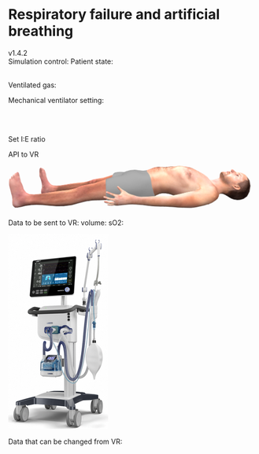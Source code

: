 
# Respiratory failure and artificial breathing 

<div class="w3-row">
<div class="w3-half">
<div class="w3-left w3-small">v1.4.2&nbsp;</div>
Simulation control: <bdl-fmi id="idfmi" mode="continuous" src="modelECMORespiratoryVR_ECMOSimNoRegVentilatorVC4.js" fminame="modelECMORespiratoryVR_ECMOSimNoRegVentilatorVC4" tolerance="0.0000001" starttime="0" fstepsize="0.2" fpslimit="5" guid="{35ce3a9c-e1e3-4664-9848-4222b949f268}" valuereferences="637537985,905970425,905969984,905970853,905970388,905969947,905970816,16777229,16777230,16777583,16777584,16777585,16777223,100663306,16777224,16777225" valuelabels="lungs.volume,Veins.chemicalSolution.bloodGases.sO2,Arteries.chemicalSolution.bloodGases.sO2,Tissue.chemicalSolution.bloodGases.sO2,Veins.chemicalSolution.bloodGases.pH,Arteries.chemicalSolution.bloodGases.pH,Tissue.chemicalSolution.bloodGases.pH,RR,TV,ventilatorSCMV.Iratio,ventilatorSCMV.Eratio,ventilatorSCMV.pause,AirO2,AirN2,AirCO2,AirH2O" inputs="idrate,16777229,1,60,t;idtv,16777230,1,1000000,t;idiratio,16777583,1,1,t;ideratio,16777584,1,1,t;idpause,16777585,1,100,t;ido2,16777223,1,100,t;idco2,16777224,1,100,t;idh2o,16777225,1,100,t;idshunts,16777226,1,100,t;iddeadspace,16777231,1,1000000,t" inputlabels="RR,TV,ventilatorSCMV.Iratio,ventilatorSCMV.Eratio,ventilatorSCMV.pause,AirO2,AirCO2,AirH2O,Shunts,DV"></bdl-fmi>
Patient state: <br/>
<bdl-buttonparams title="Normal" ids="idshunts,iddeadspace" values="2,150" fromid="vrapi" thresholdvalue="0" refindex="5" ></bdl-buttonparams> 
<bdl-buttonparams title="Moderate respiration failure" ids="idshunts,iddeadspace" values="38,400" fromid="vrapi" refindex="5" thresholdvalue="1"></bdl-buttonparams> 
<bdl-buttonparams title="Severe failure" ids="idshunts,iddeadspace" values="58,450" fromid="vrapi" refindex="5" thresholdvalue="2"></bdl-buttonparams><br/>
<bdl-range id="patientstate" title="patient state" min="0" max="3" step="1" default="1" fromid="vrapi" refindex="5"></bdl-range>

Ventilated gas: <!--bdl-buttonparams title="Normal" ids="ido2,idco2,idh2o" values="21,0.03,6"></bdl-buttonparams>
<bdl-buttonparams title="O2 40%" ids="ido2,idco2,idh2o" values="40,0.03,6"></bdl-buttonparams>
<bdl-buttonparams title="O2 60%" ids="ido2,idco2,idh2o" values="60,0.03,6"></bdl-buttonparams-->
<bdl-range id="ido2" title="O2 %" min="5" max="93" default="21" fromid="vrapi" refindex="4"></bdl-range><br/>
<div class="w3-hide">
<bdl-range id="iddeadspace" title="dead space" min="100" max="4500" default="400"></bdl-range>
<bdl-range id="idshunts" title="L-V shunts %" min="5" max="95" default="38"></bdl-range>
<bdl-range id="idco2" title="CO2 %" min="0" max="10" default="0.03" step="0.01"></bdl-range>
<bdl-range id="idh2o" title="H2O %" min="0" max="10" default="6" step="0.1"></bdl-range>
</div>


Mechanical ventilator setting:<br/>
<bdl-range id="idrate" title="Breathing rate (1/min)" min="1" max="120" default="12" step="1" fromid="vrapi" refindex="3"></bdl-range><br/>
<!--bdl-range id="idmuscle" title="Breathing force (%)" min="10" max="400" default="100" step="1" fromid="vrapi" refindex="0"></bdl-range-->
<bdl-range id="idtv" title="Vt - tidal volume (ml)" min="200" max="1000" default="500" step="1" fromid="vrapi" refindex="2"></bdl-range><br/>
<div class="w3-hide">
<bdl-range id="idiratio" min="1" max="4" default="1" step="1"fromid="vrapi" refindex="1"></bdl-range>
<bdl-range id="ideratio" min="1" max="9" default="4" step="1" fromid="vrapi" refindex="0"></bdl-range>
</div>
Set I:E ratio 
<bdl-buttonparams title="1:1" ids="idiratio,ideratio" values="1,1"></bdl-buttonparams>
<bdl-buttonparams title="1:2" ids="idiratio,ideratio" values="1,2"></bdl-buttonparams>
<bdl-buttonparams title="2:1" ids="idiratio,ideratio" values="2,1"></bdl-buttonparams>
<bdl-buttonparams title="3:2" ids="idiratio,ideratio" values="3,2"></bdl-buttonparams></br>
<bdl-range id="idpause" title="pause (%)" min="0" max="70" default="0" step="1" fromid="vrapi" refindex="6"></bdl-range>

<!--bdl-fmi id="idfmi" mode="continuous" src="MinimalRespiration.js" fminame="MinimalRespiration" tolerance="0.000001" starttime="0" fstepsize="0.2" guid="{d0393898-9a87-4ac9-904f-355fd73a976f}" valuereferences="637536225,905969702,905969728,16777228,16777223" valuelabels="lungs.volume,pCO2.partialPressure,pO2.partialPressure,Pmin,RespiratoryRate" inputs="idrate,16777223,1,60,t;idmuscle,16777228,-1000,100,t" inputlabels="RespirationRate,Pmin" fpslimit="5"></bdl-fmi-->


<bdl-chartjs-time width="300" height="150" fromid="idfmi" labels="lungs volume"  refindex="0" refvalues="1"></bdl-chartjs-time>
<bdl-chartjs-time width="300" height="150" fromid="idfmi" labels="sO2 veins,sO2 arteries,sO2 tissues" refindex="1" refvalues="3"></bdl-chartjs-time>


</div>
<div class="w3-half">

API to VR
<bdl-remote-value remoteurl="http://localhost:5000/vrapi" interval="1000" id="vrapi" inputs="volume;sO2"></bdl-remote-value>

![body](body.png)
<div class="w3-hide">
Data to be sent to VR: 
volume:<bdl-range id="volume" title="Lung volume (m3)" min="0.0001" max="0.01" default="0.002" step="0.000001" fromid="idfmi" refindex="0"></bdl-range>
sO2:<bdl-range id="sO2" min="0" max="1" default="0" step="0.01" title="so2"  fromid="idfmi" refindex="2"></bdl-range>
</div>

<div class="w3-row">
<div class="w3-third">

![hamiltonc6](hamiltonc6.png)
</div>
<div class="w3-twothird">

Data that can be changed from VR:<br/>
<bdl-chartjs-time width="300" height="90" fromid="idfmi" labels="RR" initialdata="0" refindex="7" refvalues="1"></bdl-chartjs-time>
<bdl-chartjs-time width="300" height="90" fromid="idfmi" labels="Vt (mandatory tidal volume)" initialdata="" refindex="8" refvalues="1"></bdl-chartjs-time>
<bdl-chartjs-time width="300" height="90" fromid="idfmi" labels="I,E ratio" initialdata="" refindex="9" refvalues="2"></bdl-chartjs-time>
<bdl-chartjs-time width="300" height="90" fromid="idfmi" labels="pause %" initialdata="" refindex="11" refvalues="1"></bdl-chartjs-time>
<bdl-chartjs-time width="300" height="90" fromid="idfmi" labels="O2 %" initialdata="" refindex="12" refvalues="1" convertors="100,1"></bdl-chartjs-time>

</div>
</div>

</div>
</div>
